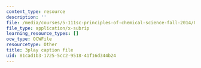 ```yaml
---
content_type: resource
description: ''
file: /media/courses/5-111sc-principles-of-chemical-science-fall-2014/81cad1b317255cc2951841f16d344b24_f0udxGcoztE.vtt
file_type: application/x-subrip
learning_resource_types: []
ocw_type: OCWFile
resourcetype: Other
title: 3play caption file
uid: 81cad1b3-1725-5cc2-9518-41f16d344b24
---
```


